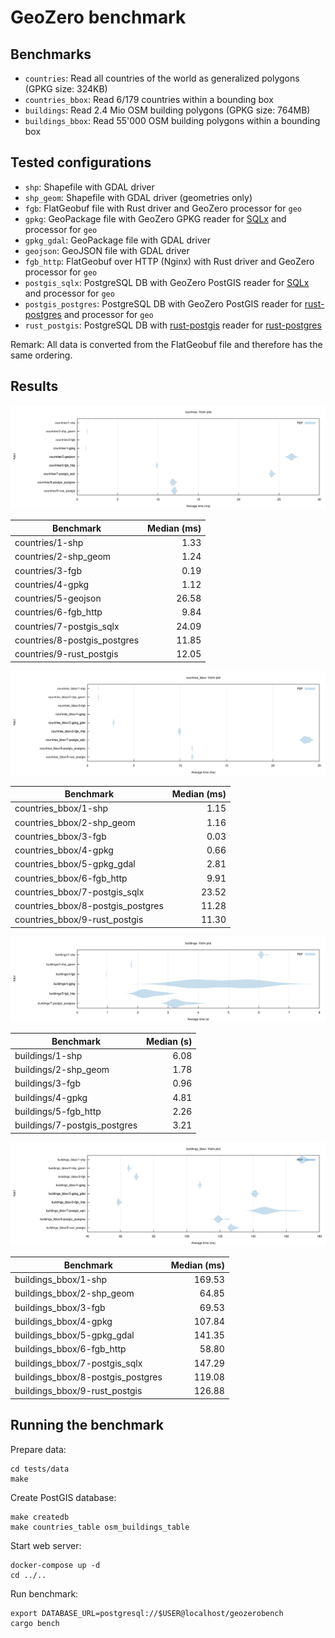 # GeoZero benchmark

## Benchmarks

* `countries`: Read all countries of the world as generalized polygons (GPKG size: 324KB)
* `countries_bbox`: Read 6/179 countries within a bounding box
* `buildings`: Read 2.4 Mio OSM building polygons (GPKG size: 764MB)
* `buildings_bbox`: Read 55'000 OSM building polygons within a bounding box

## Tested configurations


*  `shp`: Shapefile with GDAL driver
*  `shp_geom`: Shapefile with GDAL driver (geometries only)
*  `fgb`: FlatGeobuf file with Rust driver and GeoZero processor for `geo`
*  `gpkg`: GeoPackage file with GeoZero GPKG reader for [SQLx](https://github.com/launchbadge/sqlx) and processor for `geo`
*  `gpkg_gdal`: GeoPackage file with GDAL driver
*  `geojson`: GeoJSON file with GDAL driver
*  `fgb_http`: FlatGeobuf over HTTP (Nginx) with Rust driver and GeoZero processor for `geo`
*  `postgis_sqlx`: PostgreSQL DB with GeoZero PostGIS reader for [SQLx](https://github.com/launchbadge/sqlx) and processor for `geo`
*  `postgis_postgres`: PostgreSQL DB with GeoZero PostGIS reader for [rust-postgres](https://github.com/sfackler/rust-postgres) and processor for `geo`
*  `rust_postgis`: PostgreSQL DB with [rust-postgis](https://github.com/andelf/rust-postgis) reader for [rust-postgres](https://github.com/sfackler/rust-postgres)

Remark: All data is converted from the FlatGeobuf file and therefore has the same ordering.

## Results

![countries](./results/200617/countries/violin.svg)

| Benchmark | Median (ms) |
| --------- | ----------: |
| countries/1-shp | 1.33 |
| countries/2-shp_geom | 1.24 |
| countries/3-fgb | 0.19 |
| countries/4-gpkg | 1.12 |
| countries/5-geojson | 26.58 |
| countries/6-fgb_http | 9.84 |
| countries/7-postgis_sqlx | 24.09 |
| countries/8-postgis_postgres | 11.85 |
| countries/9-rust_postgis | 12.05 |

![countries_bbox](./results/200617/countries_bbox/violin.svg)

| Benchmark | Median (ms) |
| --------- | ----------: |
| countries_bbox/1-shp | 1.15 |
| countries_bbox/2-shp_geom | 1.16 |
| countries_bbox/3-fgb | 0.03 |
| countries_bbox/4-gpkg | 0.66 |
| countries_bbox/5-gpkg_gdal | 2.81 |
| countries_bbox/6-fgb_http | 9.91 |
| countries_bbox/7-postgis_sqlx | 23.52 |
| countries_bbox/8-postgis_postgres | 11.28 |
| countries_bbox/9-rust_postgis | 11.30 |

![buildings](./results/200617/buildings/violin.svg)

| Benchmark | Median (s) |
| --------- | ---------: |
| buildings/1-shp | 6.08 |
| buildings/2-shp_geom | 1.78 |
| buildings/3-fgb | 0.96 |
| buildings/4-gpkg | 4.81 |
| buildings/5-fgb_http | 2.26 |
| buildings/7-postgis_postgres | 3.21 |

![buildings_bbox](./results/200617/buildings_bbox/violin.svg)

| Benchmark | Median (ms) |
| --------- | ----------: |
| buildings_bbox/1-shp | 169.53 |
| buildings_bbox/2-shp_geom | 64.85 |
| buildings_bbox/3-fgb | 69.53 |
| buildings_bbox/4-gpkg | 107.84 |
| buildings_bbox/5-gpkg_gdal | 141.35 |
| buildings_bbox/6-fgb_http | 58.80 |
| buildings_bbox/7-postgis_sqlx | 147.29 |
| buildings_bbox/8-postgis_postgres | 119.08 |
| buildings_bbox/9-rust_postgis | 126.88 |

## Running the benchmark

Prepare data:

    cd tests/data
    make

Create PostGIS database:

    make createdb
    make countries_table osm_buildings_table

Start web server:

    docker-compose up -d
    cd ../..

Run benchmark:

    export DATABASE_URL=postgresql://$USER@localhost/geozerobench
    cargo bench
